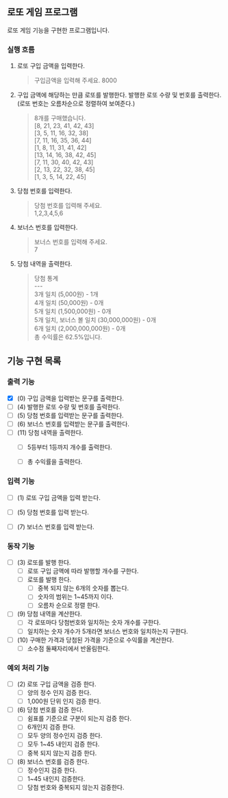 로또 게임 프로그램 
----

로또 게임 기능을 구현한 프로그램입니다.

### 실행 흐름

1. 로또 구입 금액을 입력한다.
   > 구입금액을 입력해 주세요.
   > 8000

2. 구입 금액에 해당하는 만큼 로또를 발행한다. 발행한 로또 수량 및 번호를 출력한다. (로또 번호는 오름차순으로 정렬하여 보여준다.)
    > 8개를 구매했습니다.\
        [8, 21, 23, 41, 42, 43] \
       [3, 5, 11, 16, 32, 38] \
   [7, 11, 16, 35, 36, 44]\
   [1, 8, 11, 31, 41, 42] \
   [13, 14, 16, 38, 42, 45]\
   [7, 11, 30, 40, 42, 43]\
   [2, 13, 22, 32, 38, 45]\
   [1, 3, 5, 14, 22, 45]

3. 당첨 번호를 입력한다.
    >당첨 번호를 입력해 주세요.\
   1,2,3,4,5,6

4. 보너스 번호를 입력한다.
    >보너스 번호를 입력해 주세요.\
   7

5. 당첨 내역을 출력한다.
    > 당첨 통계 \
     --- \
   3개 일치 (5,000원) - 1개 \
   > 4개 일치 (50,000원) - 0개 \
   > 5개 일치 (1,500,000원) - 0개 \
   > 5개 일치, 보너스 볼 일치 (30,000,000원) - 0개 \
   > 6개 일치 (2,000,000,000원) - 0개 \
   > 총 수익률은 62.5%입니다.


기능 구현 목록
---
### 출력 기능

- [x] (0) 구입 금액을 입력받는 문구를 출력한다.
- [ ] (4) 발행한 로또 수량 및 번호를 출력한다.
- [ ] (5) 당첨 번호를 입력받는 문구를 출력한다. 
- [ ] (6) 보너스 번호를 입력받는 문구를 출력한다.
- [ ] (11) 당첨 내역을 출력한다. 
   - [ ] 5등부터 1등까지 개수를 출력한다.
   - [ ] 총 수익률을 출력한다. 


### 입력 기능 

- [ ] (1) 로또 구입 금액을 입력 받는다.
- [ ] (5) 당첨 번호를 입력 받는다.
- [ ] (7) 보너스 번호를 입력 받는다.


### 동작 기능
- [ ] (3) 로또를 발행 한다.
   - [ ] 로또 구입 금액에 따라 발행할 개수를 구한다.
   - [ ] 로또를 발행 한다. 
      - [ ] 중복 되지 않는 6개의 숫자를 뽑는다. 
      - [ ] 숫자의 범위는 1~45까지 이다. 
      - [ ] 오름차 순으로 정렬 한다.

- [ ] (9) 당첨 내역을 계산한다.
   - [ ] 각 로또마다 당첨번호와 일치하는 숫자 개수를 구한다.
   - [ ] 일치하는 숫자 개수가 5개라면 보너스 번호와 일치하는지 구한다.

- [ ] (10) 구매한 가격과 당첨된 가격을 기준으로 수익률을 계산한다.
   - [ ] 소수점 둘째자리에서 반올림한다. 
### 예외 처리 기능

- [ ] (2) 로또 구입 금액을 검증 한다.
   - [ ] 양의 정수 인지 검증 한다. 
   - [ ] 1,000원 단위 인지 검증 한다.

- [ ] (6) 당첨 번호를 검증 한다.
   - [ ] 쉼표를 기준으로 구분이 되는지 검증 한다.
   - [ ] 6개인지 검증 한다.
   - [ ] 모두 양의 정수인지 검증 한다.
   - [ ] 모두 1~45 내인지 검증 한다.
   - [ ] 중복 되지 않는지 검증 한다. 

- [ ] (8) 보너스 번호를 검증 한다. 
   - [ ] 정수인지 검증 한다. 
   - [ ] 1~45 내인지 검증한다.
   - [ ] 당첨 번호와 중복되지 않는지 검증한다.
